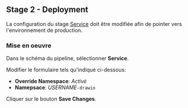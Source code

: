 ## Stage 2 - Deployment

La configuration du stage [Service](https://kubernetes.io/docs/concepts/services-networking/service/) doit être modifiée afin de pointer vers l'environnement de production.

### Mise en oeuvre

Dans le schéma du pipeline, sélectionner **Service**.

Modifier le formulaire tels qu'indiqué ci-dessous:

* **Override Namespace**: _Activé_
* **Namepsace**: _USERNAME_`-drawio`

Cliquer sur le bouton **Save Changes**.
